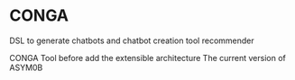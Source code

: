 # CONGA
DSL to generate chatbots and chatbot creation tool recommender

CONGA Tool before add the extensible architecture
The current version of ASYM0B
